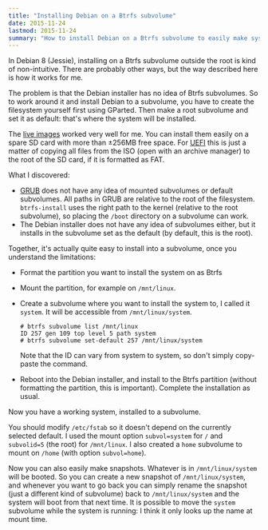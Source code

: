 ```yaml
---
title: "Installing Debian on a Btrfs subvolume"
date: 2015-11-24
lastmod: 2015-11-24
summary: "How to install Debian on a Btrfs subvolume to easily make system snapshots."
---
```

In Debian 8 (Jessie), installing on a Btrfs subvolume outside the root is kind of non-intuitive. There are probably other ways, but the way described here is how it works for me.

The problem is that the Debian installer has no idea of Btrfs subvolumes. So to work around it and install Debian to a subvolume, you have to create the filesystem yourself first using GParted. Then make a root subvolume and set it as default: that's where the system will be installed.

The [live images](http://gparted.org/livecd.php) worked very well for me. You can install them easily on a spare SD card with more than ±256MB free space. For [UEFI](https://en.wikipedia.org/wiki/Unified_Extensible_Firmware_Interface) this is just a matter of copying all files from the ISO (open with an archive manager) to the root of the SD card, if it is formatted as FAT.

What I discovered:

  * [GRUB](https://en.wikipedia.org/wiki/GNU_GRUB) does not have any idea of mounted subvolumes or default subvolumes. All paths in GRUB are relative to the root of the filesystem. `btrfs-install` uses the right path to the kernel (relative to the root subvolume), so placing the `/boot` directory on a subvolume can work.
  * The Debian installer does not have any idea of subvolumes either, but it installs in the subvolume set as the default (by default, this is the root).

Together, it's actually quite easy to install into a subvolume, once you understand the limitations:

  * Format the partition you want to install the system on as Btrfs
  * Mount the partition, for example on `/mnt/linux`.
  * Create a subvolume where you want to install the system to, I called it `system`. It will be accessible from `/mnt/linux/system`.
    
        # btrfs subvolume list /mnt/linux
        ID 257 gen 109 top level 5 path system
        # btrfs subvolume set-default 257 /mnt/linux/system
    
    Note that the ID can vary from system to system, so don't simply copy-paste the command.

  * Reboot into the Debian installer, and install to the Btrfs partition (without formatting the partition, this is important). Complete the installation as usual.

Now you have a working system, installed to a subvolume.

You should modify `/etc/fstab` so it doesn't depend on the currently selected default. I used the mount option `subvol=system` for `/` and `subvolid=5` (the root) for `/mnt/linux`. I also created a `home` subvolume to mount on `/home` (with option `subvol=home`).

Now you can also easily make snapshots. Whatever is in `/mnt/linux/system` will be booted. So you can create a new snapshot of `/mnt/linux/system`, and whenever you want to go back you can simply rename the snapshot (just a different kind of subvolume) back to `/mnt/linux/system` and the system will boot from that next time. It is possible to move the `system` subvolume while the system is running: I think it only looks up the name at mount time.
